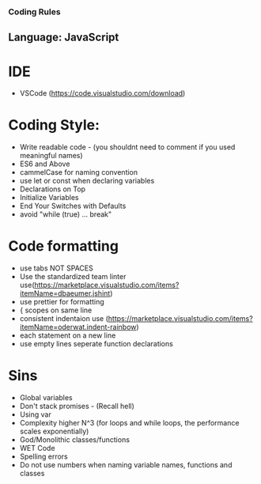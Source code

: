 ### Coding Rules

## Language: JavaScript

# IDE
- VSCode (https://code.visualstudio.com/download)

# Coding Style:
- Write readable code - (you shouldnt need to comment if you used meaningful names)
- ES6 and Above
- cammelCase for naming convention
- use let or const when declaring variables
- Declarations on Top
- Initialize Variables
- End Your Switches with Defaults
- avoid "while (true) ... break"

# Code formatting
- use tabs NOT SPACES
- Use the standardized team linter use(https://marketplace.visualstudio.com/items?itemName=dbaeumer.jshint)
- use prettier for formatting
- { scopes on same line
- consistent indentaion use (https://marketplace.visualstudio.com/items?itemName=oderwat.indent-rainbow)
- each statement on a new line
- use empty lines seperate function declarations


# Sins

- Global variables
- Don't stack promises - (Recall hell)
- Using var
- Complexity higher N^3 (for loops and while loops, the performance scales exponentially)
- God/Monolithic classes/functions
- WET Code
- Spelling errors
- Do not use numbers when naming  variable names, functions and classes

